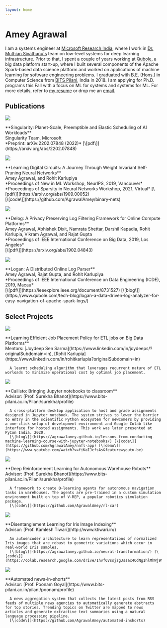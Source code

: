 ```yaml
---
layout: home
---
```


# Amey Agrawal

I am a systems engineer at [Microsoft Research India](https://www.microsoft.com/en-us/research/lab/microsoft-research-india/), where I work in [Dr. Muthian Sivathanu's](https://www.microsoft.com/en-us/research/people/muthian/) team on low-level systems for deep learning infrastructure. Prior to that, I spent a couple of years working at [Qubole](https://www.qubole.com/), a big data platform start-up, where I built several components of the Apache Spark-based data science platform and worked on applications of machine learning for software engineering problems. I graduated with B.E. (Hons.) in Computer Science from [BITS Pilani](https://www.bits-pilani.ac.in/), India in 2018. I am applying for Ph.D. programs this Fall with a focus on ML for systems and systems for ML. For more details, refer to [my resume](https://ameya.info/docs/cv.pdf) or drop me an [email](mailto:agrawalamey12@gmail.com).

## Publications

<div class='project-line-item'>
  <div class="project-line-item-thumbnail-wrapper">
    <img class="project-line-item-thumbnail" src="/images/project-list-thumbnails/sing.jpg">
  </div>
  <p class="project-line-item-description" markdown='1'>
    **Singularity: Planet-Scale, Preemptible and Elastic Scheduling of AI Workloads** <br>
      Singularity Team, Microsoft <br>
      *Preprint: arXiv:2202.07848 (2022)* [\[pdf\]](https://arxiv.org/abs/2202.07848) <br>
  </p>
</div>

<div class='project-line-item'>
  <div class="project-line-item-thumbnail-wrapper">
    <img class="project-line-item-thumbnail" src="/images/project-list-thumbnails/binnet.png">
  </div>
  <p class="project-line-item-description" markdown='1'>
    **Learning Digital Circuits: A Journey Through Weight Invariant Self-Pruning Neural Networks** <br>
      Amey Agrawal, and Rohit Karlupiya <br>
      *Proceedings of New in ML Workshop, NeurIPS, 2019, Vancouver*
      *Proceedings of Sparsity in Neural Networks Workshop, 2021, Virtual* [\[pdf\]](https://arxiv.org/abs/1909.00052) <br>
      [\[code\]](https://github.com/AgrawalAmey/binary-nets)
  </p>
</div>

<div class='project-line-item'>
  <div class="project-line-item-thumbnail-wrapper">
    <img class="project-line-item-thumbnail" src="/images/project-list-thumbnails/delog.png">
  </div>
  <p class="project-line-item-description" markdown='1'>
    **Delog: A Privacy Preserving Log Filtering Framework for Online Compute Platforms** <br>
      Amey Agrawal, Abhishek Dixit, Namrata Shettar, Darshil Kapadia, Rohit Karlupia, Vikram Agrawal, and Rajat Gupta <br>
      *Proceedings of IEEE International Conference on Big Data, 2019, Los Angeles* <br>
      [\[pdf\]](https://arxiv.org/abs/1902.04843)
  </p>
</div>

<div class='project-line-item'>
  <div class="project-line-item-thumbnail-wrapper">
    <img class="project-line-item-thumbnail" src="/images/project-list-thumbnails/logan.png">
  </div>
  <p class="project-line-item-description" markdown='1'>
    **Logan: A Distributed Online Log Parser** <br>
      Amey Agrawal, Rajat Gupta, and Rohit Karlupiya <br>
      *Proceedings of IEEE International Conference on Data Engineering (ICDE), 2019, Macau* <br>
      [\[pdf\]](https://ieeexplore.ieee.org/document/8731527) [\[blog\]](https://www.qubole.com/tech-blog/logan-a-data-driven-log-analyzer-for-easy-navigation-of-apache-spark-logs/)
  </p>
</div>

## Select Projects
<!-- 
<div class='project-line-item'>
  <div class="project-line-item-thumbnail-wrapper">
    <img class="project-line-item-thumbnail" src="/images/project-list-thumbnails/sing.jpg">
  </div>
  <p class="project-line-item-description" markdown='1'>
    **Efficient Device Sharing in Distributed Deep Learning Training Jobs** <br>
      Mentors: [Dr. Muthian Sivathanu](https://www.microsoft.com/en-us/research/people/muthian/), [Dr. Bhargav Gulavani](https://www.linkedin.com/in/bhargavgulavani/?originalSubdomain=in)<br>

      Creating a proxy layer for GPU drivers that enables transparent checkpointing and time slicing for distributed deep learning training workloads with minimal overhead. Efficient device sharing between data-parallel peers enabled by this system would power-efficient job scheduling and resource management on Microsoft’s next-generation deep learning platform.
  </p>
</div> -->

<div class='project-line-item'>
  <div class="project-line-item-thumbnail-wrapper">
    <img class="project-line-item-thumbnail" src="/images/project-list-thumbnails/scheduler.jpg">
  </div>
  <p class="project-line-item-description" markdown='1'>
    **Learning Efficient Job Placement Policy for ETL jobs on Big Data Platforms** <br>
      Mentors: [Joydeep Sen Sarma](https://www.linkedin.com/in/joydeeps/?originalSubdomain=in), [Rohit Karlupia](https://www.linkedin.com/in/rohitkarlupia?originalSubdomain=in) <br>

      A learnt scheduling algorithm that leverages recurrent nature of ETL worloads to minimize operational cost by optimal job placement.  
  </p>
</div>

<div class='project-line-item'>
  <div class="project-line-item-thumbnail-wrapper">
    <img class="project-line-item-thumbnail" src="/images/project-list-thumbnails/callisto.png">
  </div>
  <p class="project-line-item-description" markdown='1'>
    **Callisto: Bringing Jupyter notebooks to classroom** <br>
      Advisor: [Prof. Surekha Bhanot](https://www.bits-pilani.ac.in/Pilani/surekha/profile) <br>

      A cross-platform desktop application to host and grade assignments designed in Jupyter notebook. The system strives to lower the barrier to entry in the scientific Python ecosystem for newcomers by providing a one-click setup of development environment and Google Colab like interface for hosted assignments. This work was later presented at PyCon India, 2020.
      [\[blog\]](https://agrawalamey.github.io/lessons-from-conducting-machine-learning-course-with-jupyter-notebooks/) [\[code\]](https://github.com/AgrawalAmey/nnfl-app) [\[demo\]](https://www.youtube.com/watch?v=fiKaIJcfsAs&feature=youtu.be)
  </p>
</div>

<div class='project-line-item'>
  <div class="project-line-item-thumbnail-wrapper">
    <img class="project-line-item-thumbnail" src="/images/project-list-thumbnails/rl-bot.png">
  </div>
  <p class="project-line-item-description" markdown='1'>
    **Deep Reinforcement Learning for Autonomous Warehouse Robots** <br>
      Advisor: [Prof. Surekha Bhanot](https://www.bits-pilani.ac.in/Pilani/surekha/profile)<br>

      A framework to create Q-learning agents for autonomous navigation tasks in warehouses. The agents are pre-trained in a custom simulation environment built on top of V-REP, a popular robotics simulation package.
      [\[code\]](https://github.com/AgrawalAmey/rl-car)
  </p>
</div>

<div class='project-line-item'>
  <div class="project-line-item-thumbnail-wrapper">
    <img class="project-line-item-thumbnail" src="/images/project-list-thumbnails/irispng.png">
  </div>
  <p class="project-line-item-description" markdown='1'>
    **Disentanglement Learning for Iris Image Indexing** <br>
      Advisor: [Prof. Kamlesh Tiwari](http://www.ktiwari.in/) <br>

      An autoencoder architecture to learn representations of normalized Iris images that are robust to geometric variations which occur in real-world Iris samples.
      [\[blog\]](https://agrawalamey.github.io/neural-transformation/) [\[code\]](https://colab.research.google.com/drive/1hvf6VssjzgJssax4OdNg1hlMhWj9tQc2)
  </p>
</div>

<div class='project-line-item'>
  <div class="project-line-item-thumbnail-wrapper">
    <img class="project-line-item-thumbnail" src="/images/project-list-thumbnails/inshorts.png">
  </div>
  <p class="project-line-item-description" markdown='1'>
    **Automated news-in-shorts** <br>
      Advisor: [Prof. Poonam Goyal](https://www.bits-pilani.ac.in/pilani/poonam/profile) <br>

      A news aggregation system that collects the latest posts from RSS feeds of multiple news agencies to automatically generate abstracts for top stories. Trending topics on Twitter are mapped to news articles and generate extractive text summaries using a natural language processing pipeline.
      [\[code\]](https://github.com/AgrawalAmey/automated-inshorts)
  </p>
</div>
